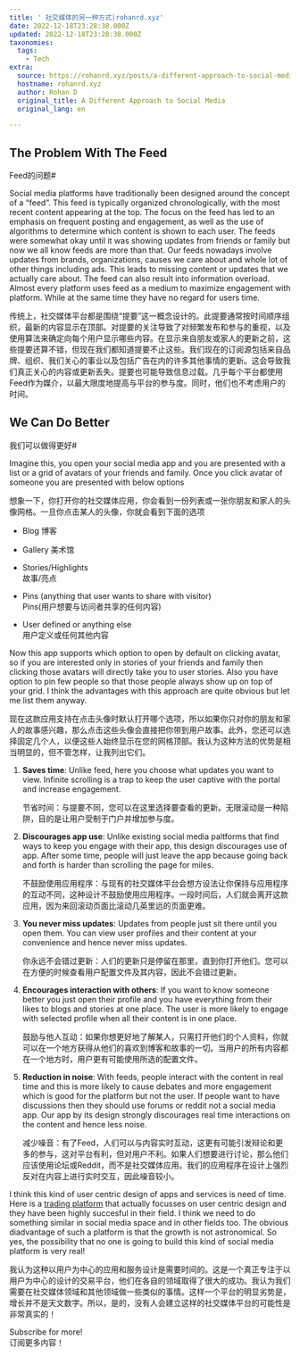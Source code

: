 ```yaml
---
title: ' 社交媒体的另一种方式|rohanrd.xyz'
date: 2022-12-18T23:28:38.000Z
updated: 2022-12-18T23:28:38.000Z
taxonomies:
  tags:
    - Tech
extra:
  source: https://rohanrd.xyz/posts/a-different-approach-to-social-media/
  hostname: rohanrd.xyz
  author: Rohan D
  original_title: A Different Approach to Social Media
  original_lang: en

---
```


## The Problem With The Feed  
Feed的问题#  

Social media platforms have traditionally been designed around the concept of a “feed”. This feed is typically organized chronologically, with the most recent content appearing at the top. The focus on the feed has led to an emphasis on frequent posting and engagement, as well as the use of algorithms to determine which content is shown to each user. The feeds were somewhat okay until it was showing updates from friends or family but now we all know feeds are more than that. Our feeds nowadays involve updates from brands, organizations, causes we care about and whole lot of other things including ads. This leads to missing content or updates that we actually care about. The feed can also result into information overload. Almost every platform uses feed as a medium to maximize engagement with platform. While at the same time they have no regard for users time.

传统上，社交媒体平台都是围绕“提要”这一概念设计的。此提要通常按时间顺序组织，最新的内容显示在顶部。对提要的关注导致了对频繁发布和参与的重视，以及使用算法来确定向每个用户显示哪些内容。在显示来自朋友或家人的更新之前，这些提要还算不错，但现在我们都知道提要不止这些。我们现在的订阅源包括来自品牌、组织、我们关心的事业以及包括广告在内的许多其他事情的更新。这会导致我们真正关心的内容或更新丢失。提要也可能导致信息过载。几乎每个平台都使用Feed作为媒介，以最大限度地提高与平台的参与度。同时，他们也不考虑用户的时间。

## We Can Do Better  
我们可以做得更好#  

Imagine this, you open your social media app and you are presented with a list or a grid of avatars of your friends and family. Once you click avatar of someone you are presented with below options

想象一下，你打开你的社交媒体应用，你会看到一份列表或一张你朋友和家人的头像网格。一旦你点击某人的头像，你就会看到下面的选项

-   Blog 博客
-   Gallery 美术馆
-   Stories/Highlights  
    故事/亮点  
    
-   Pins (anything that user wants to share with visitor)  
    Pins(用户想要与访问者共享的任何内容)  
    
-   User defined or anything else  
    用户定义或任何其他内容  
    

Now this app supports which option to open by default on clicking avatar, so if you are interested only in stories of your friends and family then clicking those avatars will directly take you to user stories. Also you have option to pin few people so that those people always show up on top of your grid. I think the advantages with this approach are quite obvious but let me list them anyway.

现在这款应用支持在点击头像时默认打开哪个选项，所以如果你只对你的朋友和家人的故事感兴趣，那么点击这些头像会直接把你带到用户故事。此外，您还可以选择固定几个人，以便这些人始终显示在您的网格顶部。我认为这种方法的优势是相当明显的，但不管怎样，让我列出它们。

1.  **Saves time**: Unlike feed, here you choose what updates you want to view. Infinite scrolling is a trap to keep the user captive with the portal and increase engagement.
    
    节省时间：与提要不同，您可以在这里选择要查看的更新。无限滚动是一种陷阱，目的是让用户受制于门户并增加参与度。
    
2.  **Discourages app use**: Unlike existing social media paltforms that find ways to keep you engage with their app, this design discourages use of app. After some time, people will just leave the app because going back and forth is harder than scrolling the page for miles.
    
    不鼓励使用应用程序：与现有的社交媒体平台会想方设法让你保持与应用程序的互动不同，这种设计不鼓励使用应用程序。一段时间后，人们就会离开这款应用，因为来回滚动页面比滚动几英里远的页面更难。
    
3.  **You never miss updates**: Updates from people just sit there until you open them. You can view user profiles and their content at your convenience and hence never miss updates.
    
    你永远不会错过更新：人们的更新只是停留在那里，直到你打开他们。您可以在方便的时候查看用户配置文件及其内容，因此不会错过更新。
    
4.  **Encourages interaction with others**: If you want to know someone better you just open their profile and you have everything from their likes to blogs and stories at one place. The user is more likely to engage with selected profile when all their content is in one place.
    
    鼓励与他人互动：如果你想更好地了解某人，只需打开他们的个人资料，你就可以在一个地方获得从他们的喜欢到博客和故事的一切。当用户的所有内容都在一个地方时，用户更有可能使用所选的配置文件。
    
5.  **Reduction in noise**: With feeds, people interact with the content in real time and this is more likely to cause debates and more engagement which is good for the platform but not the user. If people want to have discussions then they should use forums or reddit not a social media app. Our app by its design strongly discourages real time interactions on the content and hence less noise.
    
    减少噪音：有了Feed，人们可以与内容实时互动，这更有可能引发辩论和更多的参与，这对平台有利，但对用户不利。如果人们想要进行讨论，那么他们应该使用论坛或Reddit，而不是社交媒体应用。我们的应用程序在设计上强烈反对在内容上进行实时交互，因此噪音较小。
    

I think this kind of user centric design of apps and services is need of time. Here is a [trading platform](https://zerodha.tech/blog/user-disengagement/) that actually focusses on user centric design and they have been highly succesful in their field. I think we need to do something similar in social media space and in other fields too. The obvious diadvantage of such a platform is that the growth is not astronomical. So yes, the possibility that no one is going to build this kind of social media platform is very real!

我认为这种以用户为中心的应用和服务设计是需要时间的。这是一个真正专注于以用户为中心的设计的交易平台，他们在各自的领域取得了很大的成功。我认为我们需要在社交媒体领域和其他领域做一些类似的事情。这样一个平台的明显劣势是，增长并不是天文数字。所以，是的，没有人会建立这样的社交媒体平台的可能性是非常真实的！

Subscribe for more!  
订阅更多内容！
